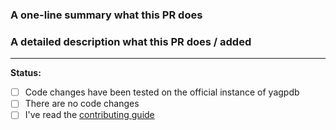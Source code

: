### A one-line summary what this PR does

### A detailed description what this PR does / added

---
**Status:**
- [ ] Code changes have been tested on the official instance of yagpdb
- [ ] There are no code changes
- [ ] I've read the [contributing guide](../CONTRIBUTING.md)
